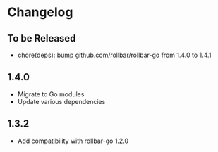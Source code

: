 # Changelog

## To be Released

* chore(deps): bump github.com/rollbar/rollbar-go from 1.4.0 to 1.4.1

## 1.4.0

* Migrate to Go modules
* Update various dependencies

## 1.3.2

* Add compatibility with rollbar-go 1.2.0
